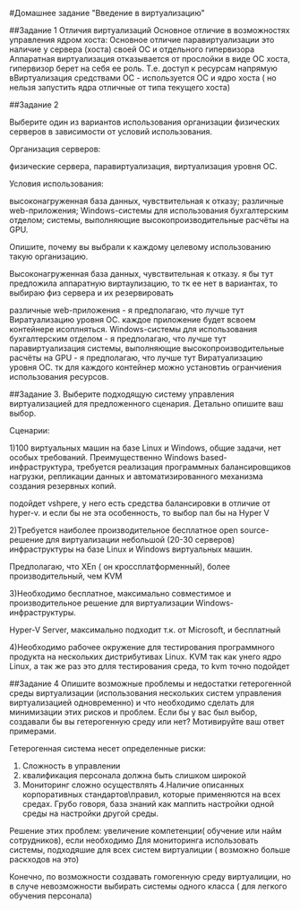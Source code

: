#Домашнее задание "Введение в виртуализацию"

##Задание 1	
Отличия виртуализаций
Основное отличие в возможностях управления ядром хоста:
Основное отличие паравиртуализации это наличие у сервера (хоста) своей ОС  и отдельного гипервизора
Аппаратная виртуализация отказывается от прослойки в виде  ОС хоста, гипервизор берет на себя ее роль. Т.е. доступ к ресурсам напрямую
вВиртуализация средствами ОС - используется ОС и ядро хоста ( но нельзя запустить ядра отличные от типа текущего хоста)


##Задание 2 

Выберите один из вариантов использования организации физических серверов в зависимости от условий использования.

Организация серверов:

физические сервера,
паравиртуализация,
виртуализация уровня ОС.


Условия использования:

высоконагруженная база данных, чувствительная к отказу; 
различные web-приложения;
Windows-системы для использования бухгалтерским отделом;
системы, выполняющие высокопроизводительные расчёты на GPU.

Опишите, почему вы выбрали к каждому целевому использованию такую организацию.

Высоконагруженная база данных, чувствительная к отказу. я бы тут предложила аппаратную виртаулизацию, то тк ее нет в вариантах, то выбираю физ сервера и их резервировать


различные web-приложения - я предполагаю, что лучше тут Виратуализацию уровня ОС. каждое приложение будет всвоем контейнере исоплняться.
Windows-системы для использования бухгалтерским отделом - я предполагаю, что лучше тут паравиртуализация
системы, выполняющие высокопроизводительные расчёты на GPU - 
я предполагаю, что лучше тут Виратуализацию уровня ОС. тк для каждого контейнер можно установтиь огранчиения использования ресурсов.


##3адание 3.
Выберите подходящую систему управления виртуализацией для предложенного сценария. Детально опишите ваш выбор.

Сценарии:

1)100 виртуальных машин на базе Linux и Windows, общие задачи, нет особых требований. 
Преимущественно Windows based-инфраструктура, требуется реализация программных балансировщиков нагрузки, 
репликации данных и автоматизированного механизма создания резервных копий.

подойдет  vshpere, у него есть средства балансировки в отличие от hyper-v. и если бы не эта особенность, то выбор пал бы на Hyper V


2)Требуется наиболее производительное бесплатное open source-решение для виртуализации небольшой (20-30 серверов) инфраструктуры 
на базе Linux и Windows виртуальных машин.

Предполагаю, что XEn ( он кроссплатформенный), более производительный, чем KVM


3)Необходимо бесплатное, максимально совместимое и производительное решение для виртуализации Windows-инфраструктуры.

Hyper-V Server, максимально подходит т.к. от Microsoft, и бесплатный

4)Необходимо рабочее окружение для тестирования программного продукта на нескольких дистрибутивах Linux.
KVM так как унего ядро Linux, а так же раз это длля тестирования среда, то kvm точно подойдет


##Задание 4
Опишите возможные проблемы и недостатки гетерогенной среды виртуализации (использования нескольких систем управления виртуализацией одновременно) 
и что необходимо сделать для минимизации этих рисков и проблем. Если бы у вас был выбор, 
создавали бы вы гетерогенную среду или нет? Мотивируйте ваш ответ примерами.


Гетерогенная система несет определенные риски:
1. Сложность в управлении
2. квалификация персонала должна быть слишком широкой
3. Мониторинг сложно осуществлять
4.Наличие описанных корпоративных стандартов\правил, которые применяются на всех средах.
 Грубо говоря, база знаний как маппить настройки одной среды на настройки другой среды.

Решение этих проблем: увеличение компетенции( обучение или найм сотрудников), если необходимо
Для мониторинга использовать системы, подходяшие для  всех систем виртуалиции ( возможно больше раскходов на это)


Конечно, по возможности создавать гомогенную среду виртуалиции, но в случе невозможности выбирать системы одного класса ( для легкого обучения персонала)









	